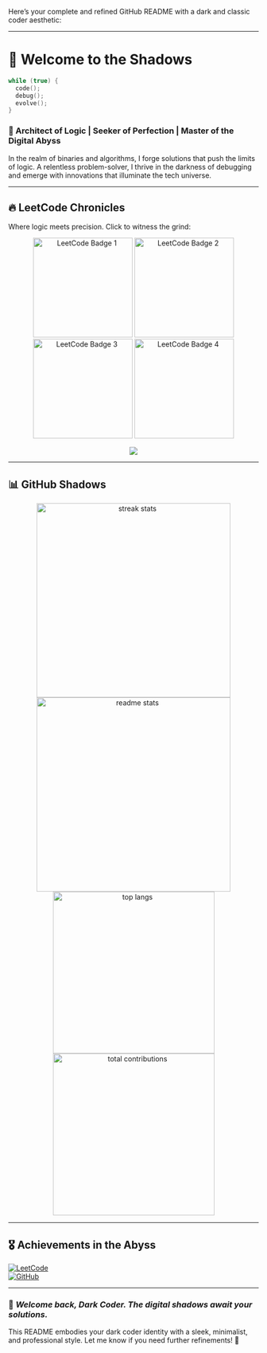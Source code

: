 Here’s your complete and refined GitHub README with a dark and classic coder aesthetic:  

---

# 🦇 Welcome to the Shadows  

```cpp
while (true) {
  code();
  debug();
  evolve();
}
```  

### 🚀 Architect of Logic | Seeker of Perfection | Master of the Digital Abyss  

In the realm of binaries and algorithms, I forge solutions that push the limits of logic. A relentless problem-solver, I thrive in the darkness of debugging and emerge with innovations that illuminate the tech universe.  

---

## 🔥 LeetCode Chronicles  

Where logic meets precision. Click to witness the grind:  

<div align="center">  

<p>
  <a href="https://leetcode.com/u/keshav0730/" target="_blank"><img src="https://leetcode.com/static/images/badges/2024/gif/2024-02.gif" alt="LeetCode Badge 1" height="200" width="200" /></a>
  <a href="https://leetcode.com/u/keshav0730/" target="_blank"><img src="https://leetcode.com/static/images/badges/2024/gif/2024-03.gif" alt="LeetCode Badge 2" height="200" width="200" /></a>
  <a href="https://leetcode.com/u/keshav0730/" target="_blank"><img src="https://assets.leetcode.com/static_assets/marketing/2024-200.gif" alt="LeetCode Badge 3" height="200" width="200" /></a>
  <a href="https://leetcode.com/u/keshav0730/" target="_blank"><img src="https://assets.leetcode.com/static_assets/marketing/2024-100.gif" alt="LeetCode Badge 4" height="200" width="200" /></a>
</p>

<p>
  <a href="https://leetcode.com/u/keshav0730/" target="_blank">
    <img src="https://leetcard.jacoblin.cool/keshav0730?theme=nord&font=JetBrains%20Mono&ext=heatmap" />  
  </a>
</p>

</div>  

---

## 📊 GitHub Shadows  

<div align="center">
  <img width="390" src="https://streak-stats.demolab.com/?user=keshav0730&count_private=true&theme=tokyonight&border_radius=10" alt="streak stats"/>
  <img width="390" src="https://github-readme-stats.vercel.app/api?username=keshav0730&show_icons=true&theme=tokyonight&rank_icon=github&border_radius=10" alt="readme stats" />
  <img width="325" src="https://github-readme-stats.vercel.app/api/top-langs/?username=keshav0730&hide=HTML&langs_count=8&layout=compact&theme=tokyonight&border_radius=10&size_weight=0.5&count_weight=0.5&exclude_repo=github-readme-stats" alt="top langs" />
  <img width="325" src="https://github-contribs.vercel.app/api?username=keshav0730&theme=tokyonight" alt="total contributions" />
</div>  

---

## 🎖️ Achievements in the Abyss  

[![LeetCode](https://img.shields.io/badge/-LeetCode-FFA116?style=flat&logo=LeetCode&logoColor=white)](https://leetcode.com/u/keshav0730/)  
[![GitHub](https://img.shields.io/badge/-GitHub-181717?style=flat&logo=GitHub&logoColor=white)](https://github.com/keshav0730)  

---

### 🔹 _Welcome back, Dark Coder. The digital shadows await your solutions._  

This README embodies your dark coder identity with a sleek, minimalist, and professional style. Let me know if you need further refinements! 🚀
